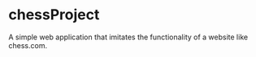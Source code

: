 # chessProject
A simple web application that imitates the functionality of a website like chess.com.
